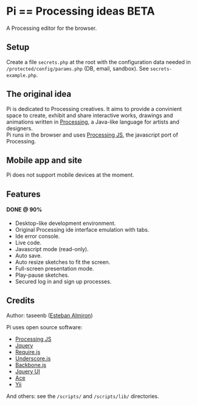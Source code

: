 # Pi == Processing ideas BETA

A Processing editor for the browser.

## Setup

Create a file `secrets.php` at the root with the configuration data needed in `/protected/config/params.php` (DB, email, sandbox). See `secrets-example.php`.

## The original idea

Pi is dedicated to Processing creatives. It aims to provide a convinient space to create, exhibit and share interactive works, drawings and animations written in [Processing](http://processing.org/), a Java-like language for artists and designers.  
Pi runs in the browser and uses [Processing JS](http://processingjs.org/), the javascript port of Processing.

## Mobile app and site

Pi does not support mobile devices at the moment.

## Features

#### DONE @ 90%

- Desktop-like development environment.
- Original Processing ide interface emulation with tabs.
- Ide error console.
- Live code.
- Javascript mode (read-only).
- Auto save.
- Auto resize sketches to fit the screen.
- Full-screen presentation mode.
- Play-pause sketches.
- Secured log in and sign up processes.

## Credits

Author: taseenb ([Esteban Almiron](http://www.estebanalmiron.com))

Pi uses open source software:

- [Processing JS](http://processingjs.org/)
- [Jquery](http://jquery.com/)
- [Require.js](http://requirejs.org/)
- [Underscore.js](http://underscorejs.org/)
- [Backbone.js](http://backbonejs.org/)
- [Jquery UI](http://jqueryui.com/)
- [Ace](http://ace.ajax.org/)
- [Yii](http://www.yiiframework.com/)

And others: see the `/scripts/` and `/scripts/lib/` directories.
